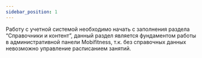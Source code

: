 ```yaml
---
sidebar_position: 1
---
```


Работу с учетной системой необходимо начать с заполнения раздела “Справочники и контент”, данный раздел является фундаментом работы в административной панели Mobifitness, т.к. без справочных данных невозможно управление расписанием занятий.